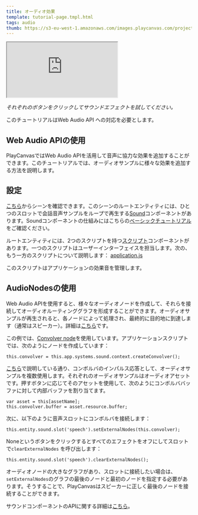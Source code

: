 ```yaml
---
title: オーディオ効果
template: tutorial-page.tmpl.html
tags: audio
thumb: https://s3-eu-west-1.amazonaws.com/images.playcanvas.com/projects/12/406047/G0ZA35-image-75.jpg
---
```


<iframe src="https://playcanv.as/p/1nS6AnC9/" ></iframe>

*それぞれのボタンをクリックしてサウンドエフェクトを試してください。*

<div class="alert alert-info">このチュートリアルはWeb Audio API への対応を必要とします。</div>

## Web Audio APIの使用

PlayCanvasではWeb Audio APIを活用して音声に協力な効果を追加することができます。このチュートリアルでは、オーディオサンプルに様々な効果を追加する方法を説明します。

## 設定

[こちら][1]からシーンを確認できます。このシーンのルートエンティティには、ひとつのスロットで会話音声サンプルをループで再生する[Sound][2]コンポーネントがあります。Soundコンポーネントの仕組みにはこちらの[ベーシックチュートリアル][3]をご確認ください。

ルートエンティティには、2つのスクリプトを持つ[スクリプト][4]コンポーネントがあります。一つのスクリプトはユーザーインターフェイスを担当します。次の、もう一方のスクリプトについて説明します： <a href="https://playcanvas.com/editor/asset/4472751" target="_blank">application.js</a>

このスクリプトはアプリケーションの効果音を管理します。

## AudioNodesの使用

Web Audio APIを使用すると、様々なオーディオノードを作成して、それらを接続してオーディオルーティンググラフを形成することができます。オーディオサンプルが再生されると、各ノードによって処理され、最終的に目的地に到達します（通常はスピーカー）。詳細は[こちら][5]です。

この例では、[Convolver node][6]を使用しています。アプリケーションスクリプトでは、次のようにノードを作成しています：

~~~javascript~~~
this.convolver = this.app.systems.sound.context.createConvolver();
~~~

[こちら][7]で説明している通り、コンボルバのインパルス応答として、オーディオサンプルを複数使用します。それぞれのオーディオサンプルはオーディオアセットです。押すボタンに応じてそのアセットを使用して、次のようにコンボルババッファに対して内部バッファを割り当てます。

~~~javascript~~~
var asset = this[assetName];
this.convolver.buffer = asset.resource.buffer;
~~~

次に、以下のように音声スロットにコンボルバを接続します：

~~~javascript~~~
this.entity.sound.slot('speech').setExternalNodes(this.convolver);
~~~

Noneというボタンをクリックするとすべてのエフェクトをオフにしてスロットで```clearExternalNodes``` を呼び出します：

~~~javascript~~~
this.entity.sound.slot('speech').clearExternalNodes();
~~~

オーディオノードの大きなグラフがあり、スロットに接続したい場合は、```setExternalNodes```のグラフの最後のノードと最初のノードを指定する必要があります。そうすることで、PlayCanvasはスピーカーに正しく最後のノードを接続することができます。

サウンドコンポーネントのAPIに関する詳細は[こちら][8]。

[1]: https://playcanvas.com/editor/scene/440346
[2]: /user-manual/packs/components/sound
[3]: /tutorials/beginner/basic-audio
[4]: /user-manual/packs/components/script
[5]: https://developer.mozilla.org/en-US/docs/Web/API/Web_Audio_API
[6]: https://developer.mozilla.org/en-US/docs/Web/API/ConvolverNode
[7]: https://developer.mozilla.org/en-US/docs/Web/API/ConvolverNode/buffer
[8]: /api/pc.Sound.html

